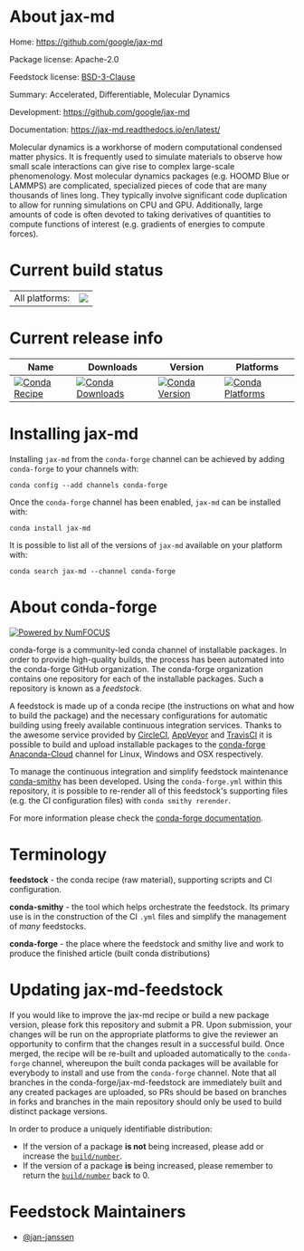 About jax-md
============

Home: https://github.com/google/jax-md

Package license: Apache-2.0

Feedstock license: [BSD-3-Clause](https://github.com/conda-forge/jax-md-feedstock/blob/master/LICENSE.txt)

Summary: Accelerated, Differentiable, Molecular Dynamics

Development: https://github.com/google/jax-md

Documentation: https://jax-md.readthedocs.io/en/latest/

Molecular dynamics is a workhorse of modern computational condensed
matter physics. It is frequently used to simulate materials to observe
how small scale interactions can give rise to complex large-scale
phenomenology. Most molecular dynamics packages (e.g. HOOMD Blue or
LAMMPS) are complicated, specialized pieces of code that are many
thousands of lines long. They typically involve significant code
duplication to allow for running simulations on CPU and GPU.
Additionally, large amounts of code is often devoted to taking
derivatives of quantities to compute functions of interest
(e.g. gradients of energies to compute forces).


Current build status
====================


<table><tr><td>All platforms:</td>
    <td>
      <a href="https://dev.azure.com/conda-forge/feedstock-builds/_build/latest?definitionId=11890&branchName=master">
        <img src="https://dev.azure.com/conda-forge/feedstock-builds/_apis/build/status/jax-md-feedstock?branchName=master">
      </a>
    </td>
  </tr>
</table>

Current release info
====================

| Name | Downloads | Version | Platforms |
| --- | --- | --- | --- |
| [![Conda Recipe](https://img.shields.io/badge/recipe-jax--md-green.svg)](https://anaconda.org/conda-forge/jax-md) | [![Conda Downloads](https://img.shields.io/conda/dn/conda-forge/jax-md.svg)](https://anaconda.org/conda-forge/jax-md) | [![Conda Version](https://img.shields.io/conda/vn/conda-forge/jax-md.svg)](https://anaconda.org/conda-forge/jax-md) | [![Conda Platforms](https://img.shields.io/conda/pn/conda-forge/jax-md.svg)](https://anaconda.org/conda-forge/jax-md) |

Installing jax-md
=================

Installing `jax-md` from the `conda-forge` channel can be achieved by adding `conda-forge` to your channels with:

```
conda config --add channels conda-forge
```

Once the `conda-forge` channel has been enabled, `jax-md` can be installed with:

```
conda install jax-md
```

It is possible to list all of the versions of `jax-md` available on your platform with:

```
conda search jax-md --channel conda-forge
```


About conda-forge
=================

[![Powered by NumFOCUS](https://img.shields.io/badge/powered%20by-NumFOCUS-orange.svg?style=flat&colorA=E1523D&colorB=007D8A)](http://numfocus.org)

conda-forge is a community-led conda channel of installable packages.
In order to provide high-quality builds, the process has been automated into the
conda-forge GitHub organization. The conda-forge organization contains one repository
for each of the installable packages. Such a repository is known as a *feedstock*.

A feedstock is made up of a conda recipe (the instructions on what and how to build
the package) and the necessary configurations for automatic building using freely
available continuous integration services. Thanks to the awesome service provided by
[CircleCI](https://circleci.com/), [AppVeyor](https://www.appveyor.com/)
and [TravisCI](https://travis-ci.com/) it is possible to build and upload installable
packages to the [conda-forge](https://anaconda.org/conda-forge)
[Anaconda-Cloud](https://anaconda.org/) channel for Linux, Windows and OSX respectively.

To manage the continuous integration and simplify feedstock maintenance
[conda-smithy](https://github.com/conda-forge/conda-smithy) has been developed.
Using the ``conda-forge.yml`` within this repository, it is possible to re-render all of
this feedstock's supporting files (e.g. the CI configuration files) with ``conda smithy rerender``.

For more information please check the [conda-forge documentation](https://conda-forge.org/docs/).

Terminology
===========

**feedstock** - the conda recipe (raw material), supporting scripts and CI configuration.

**conda-smithy** - the tool which helps orchestrate the feedstock.
                   Its primary use is in the construction of the CI ``.yml`` files
                   and simplify the management of *many* feedstocks.

**conda-forge** - the place where the feedstock and smithy live and work to
                  produce the finished article (built conda distributions)


Updating jax-md-feedstock
=========================

If you would like to improve the jax-md recipe or build a new
package version, please fork this repository and submit a PR. Upon submission,
your changes will be run on the appropriate platforms to give the reviewer an
opportunity to confirm that the changes result in a successful build. Once
merged, the recipe will be re-built and uploaded automatically to the
`conda-forge` channel, whereupon the built conda packages will be available for
everybody to install and use from the `conda-forge` channel.
Note that all branches in the conda-forge/jax-md-feedstock are
immediately built and any created packages are uploaded, so PRs should be based
on branches in forks and branches in the main repository should only be used to
build distinct package versions.

In order to produce a uniquely identifiable distribution:
 * If the version of a package **is not** being increased, please add or increase
   the [``build/number``](https://conda.io/docs/user-guide/tasks/build-packages/define-metadata.html#build-number-and-string).
 * If the version of a package **is** being increased, please remember to return
   the [``build/number``](https://conda.io/docs/user-guide/tasks/build-packages/define-metadata.html#build-number-and-string)
   back to 0.

Feedstock Maintainers
=====================

* [@jan-janssen](https://github.com/jan-janssen/)

